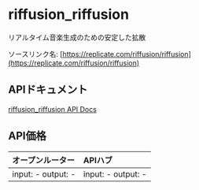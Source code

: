 # riffusion_riffusion

リアルタイム音楽生成のための安定した拡散

ソースリンク名: [https://replicate.com/riffusion/riffusion](https://replicate.com/riffusion/riffusion)

## APIドキュメント

[riffusion_riffusion API Docs](../apis/ja/riffusion_riffusion.md)

## API価格

| オープンルーター | APIハブ |
|:---|:---|
| input: - output: - | input: - output: - |

